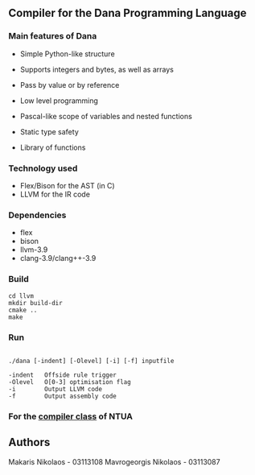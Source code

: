 ## Compiler for the Dana Programming Language

### Main features of Dana

* Simple Python-like structure

* Supports integers and bytes, as well as arrays

* Pass by value or by reference

* Low level programming

* Pascal-like scope of variables and nested functions

* Static type safety

* Library of functions

### Technology used

* Flex/Bison for the AST (in C)
* LLVM for the IR code

### Dependencies

* flex
* bison
* llvm-3.9
* clang-3.9/clang++-3.9

### Build

```shell script
cd llvm
mkdir build-dir
cmake ..
make
```

### Run

```shell script

./dana [-indent] [-Olevel] [-i] [-f] inputfile

-indent   Offside rule trigger
-Olevel   O[0-3] optimisation flag
-i        Output LLVM code
-f        Output assembly code
```

### For the [compiler class](https://courses.softlab.ntua.gr/compilers/2017a/) of NTUA

## Authors

Makaris Nikolaos - 03113108
Mavrogeorgis Nikolaos - 03113087
